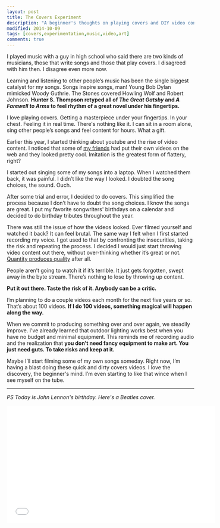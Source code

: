 ```yaml
---
layout: post
title: The Covers Experiment 
description: "A beginner's thoughts on playing covers and DIY video content."
modified: 2014-10-09
tags: [covers,experimentation,music,video,art]
comments: true
---
```

I played music with a guy in high school who said there are two kinds of musicians, those that write songs and those that play covers.  I disagreed with him then.  I disagree even more now.

Learning and listening to other people’s music has been the single biggest catalyst for my songs.  Songs inspire songs, man!  Young Bob Dylan mimicked Woody Guthrie.  The Stones covered Howling Wolf and Robert Johnson.  **Hunter S. Thompson retyped all of *The Great Gatsby* and *A Farewell to Arms* to feel rhythm of a great novel under his fingertips.**

I love playing covers.  Getting a masterpiece under your fingertips.  In your chest.  Feeling it in real time.  There's nothing like it.  I can sit in a room alone, sing other people’s songs and feel content for hours.  What a gift.

Earlier this year, I started thinking about youtube and the rise of video content.  I noticed that some of [my friends](https://www.youtube.com/channel/UCzFznTkTK_rQsRf50N_8jzQ) had put their own videos on the web and they looked pretty cool.  Imitation is the greatest form of flattery, right?

I started out singing some of my songs into a laptop.  When I watched them back, it was painful.  I didn’t like the way I looked.  I doubted the song choices, the sound.  Ouch.

After some trial and error, I decided to do covers.  This simplified the process because I don’t have to doubt the song choices.  I know the songs are great.  I put my favorite songwriters' birthdays on a calendar and decided to do birthday tributes throughout the year.

There was still the issue of how the videos looked.  Ever filmed yourself and watched it back?  It can feel brutal.  The same way I felt when I first started recording my voice.  I got used to that by confronting the insecurities, taking the risk and repeating the process.  I decided I would just start throwing video content out there, without over-thinking whether it’s great or not.  [Quantity produces quality](/plan-fail-reflect/) after all.

People aren’t going to watch it if it’s terrible.  It just gets forgotten, swept away in the byte stream.  There’s nothing to lose by throwing up content.

**Put it out there.  Taste the risk of it.  Anybody can be a critic.**

I’m planning to do a couple videos each month for the next five years or so.  That’s about 100 videos.  **If I do 100 videos, something magical will happen along the way.**

When we commit to producing something over and over again, we steadily improve.  I’ve already learned that outdoor lighting works best when you have no budget and minimal equipment.  This reminds me of recording audio and the realization that **you don’t need fancy equipment to make art.  You just need guts.  To take risks and keep at it.**

Maybe I’ll start filming some of my own songs someday.  Right now, I’m having a blast doing these quick and dirty covers videos.  I love the discovery, the beginner's mind. I’m even starting to like that wince when I see myself on the tube.

---------------

*PS Today is John Lennon's birthday.  Here's a Beatles cover.*

<iframe width="560" height="315" src="//www.youtube.com/embed/yvrOOr_mzSk" frameborder="0" allowfullscreen></iframe>
